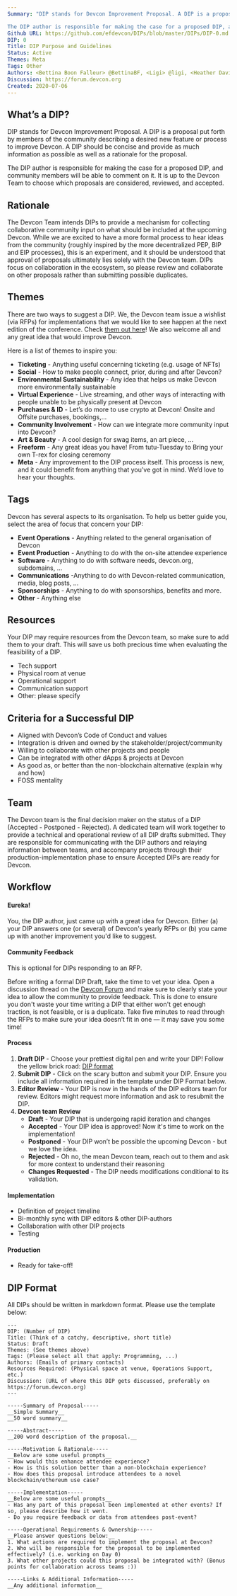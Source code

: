 ```yaml
---
Summary: "DIP stands for Devcon Improvement Proposal. A DIP is a proposal put forth by members of the community describing a desired new feature or process to improve Devcon. A DIP should be concise and provide as much information as possible as well as a rationale for the proposal.

The DIP author is responsible for making the case for a proposed DIP, and community members will be able to comment on it. It is up to the Devcon Team to choose which proposals are considered, reviewed, and accepted."
Github URL: https://github.com/efdevcon/DIPs/blob/master/DIPs/DIP-0.md
DIP: 0
Title: DIP Purpose and Guidelines
Status: Active
Themes: Meta
Tags: Other
Authors: <Bettina Boon Falleur> @BettinaBF, <Ligi> @ligi, <Heather Davidson> @p0unce, <Skylar> @skylarweaver, <Joseph Schweitzer> @ethjoe
Discussion: https://forum.devcon.org
Created: 2020-07-06
---
```


## What’s a DIP?

DIP stands for Devcon Improvement Proposal. A DIP is a proposal put forth by members of the community describing a desired new feature or process to improve Devcon. A DIP should be concise and provide as much information as possible as well as a rationale for the proposal.

The DIP author is responsible for making the case for a proposed DIP, and community members will be able to comment on it. It is up to the Devcon Team to choose which proposals are considered, reviewed, and accepted.

## Rationale

The Devcon Team intends DIPs to provide a mechanism for collecting collaborative community input on what should be included at the upcoming Devcon. While we are excited to have a more formal process to hear ideas from the community (roughly inspired by the more decentralized PEP, BIP and EIP processes), this is an experiment, and it should be understood that approval of proposals ultimately lies solely with the Devcon team. DIPs focus on collaboration in the ecosystem, so please review and collaborate on other proposals rather than submitting possible duplicates.

## Themes

There are two ways to suggest a DIP. We, the Devcon team issue a wishlist (via RFPs) for implementations that we would like to see happen at the next edition of the conference. Check [them out here](https://forum.devcon.org/c/devcon-rfps/5)! We also welcome all and any great idea that would improve Devcon.

Here is a list of themes to inspire you:

- **Ticketing** - Anything useful concerning ticketing (e.g. usage of NFTs)
- **Social** - How to make people connect, prior, during and after Devcon?
- **Environmental Sustainability** - Any idea that helps us make Devcon more environmentally sustainable
- **Virtual Experience** - Live streaming, and other ways of interacting with people unable to be physically present at Devcon
- **Purchases & ID** - Let’s do more to use crypto at Devcon! Onsite and Offsite purchases, bookings,...
- **Community Involvement** - How can we integrate more community input into Devcon?
- **Art & Beauty** - A cool design for swag items, an art piece, ...
- **Freeform** - Any great ideas you have! From tutu-Tuesday to Bring your own T-rex for closing ceremony
- **Meta** -
  Any improvement to the DIP process itself. This process is new, and it could benefit from anything that you’ve got in mind. We’d love to hear your thoughts.

## Tags

Devcon has several aspects to its organisation. To help us better guide you, select the area of focus that concern your DIP:

- **Event Operations** - Anything related to the general organisation of Devcon
- **Event Production** - Anything to do with the on-site attendee experience
- **Software** - Anything to do with software needs, devcon.org, subdomains, ...
- **Communications** -Anything to do with Devcon-related communication, media, blog posts, ...
- **Sponsorships** - Anything to do with sponsorships, benefits and more.
- **Other** - Anything else

## Resources

Your DIP may require resources from the Devcon team, so make sure to add them to your draft. This will save us both precious time when evaluating the feasibility of a DIP.

- Tech support
- Physical room at venue
- Operational support
- Communication support
- Other: please specify

## Criteria for a Successful DIP

- Aligned with Devcon’s Code of Conduct and values
- Integration is driven and owned by the stakeholder/project/community
- Willing to collaborate with other projects and people
- Can be integrated with other dApps & projects at Devcon
- As good as, or better than the non-blockchain alternative (explain why and how)
- FOSS mentality

## Team

The Devcon team is the final decision maker on the status of a DIP (Accepted - Postponed - Rejected). A dedicated team will work together to provide a technical and operational review of all DIP drafts submitted. They are responsible for communicating with the DIP authors and relaying information between teams, and accompany projects through their production-implementation phase to ensure Accepted DIPs are ready for Devcon.

## Workflow

#### Eureka!

You, the DIP author, just came up with a great idea for Devcon. Either (a) your DIP answers one (or several) of Devcon's yearly RFPs or (b) you came up with another improvement you'd like to suggest.

#### Community Feedback

This is optional for DIPs responding to an RFP.

Before writing a formal DIP Draft, take the time to vet your idea. Open a discussion thread on the [Devcon Forum](https://forum.devcon.org/) and make sure to clearly state your idea to allow the community to provide feedback. This is done to ensure you don't waste your time writing a DIP that either won't get enough traction, is not feasible, or is a duplicate. Take five minutes to read through the RFPs to make sure your idea doesn’t fit in one — it may save you some time!

#### Process

1.  **Draft DIP** - Choose your prettiest digital pen and write your DIP! Follow the yellow brick road: [DIP format](https://github.com/efdevcon/DIPs/blob/master/DIPs/DIP-0.md#dip-format)
2.  **Submit DIP** - Click on the scary button and submit your DIP. Ensure you include all information required in the template under DIP Format below.
3.  **Editor Review** - Your DIP is now in the hands of the DIP editors team for review.
    Editors might request more information and ask to resubmit the DIP.
4.  **Devcon team Review**
    - **Draft** - Your DIP that is undergoing rapid iteration and changes
    - **Accepted** - Your DIP idea is approved! Now it's time to work on the implementation!
    - **Postponed** - Your DIP won’t be possible the upcoming Devcon - but we love the idea.
    - **Rejected** - Oh no, the mean Devcon team, reach out to them and ask for more context to understand their reasoning
    - **Changes Requested** - The DIP needs modifications conditional to its validation.

#### Implementation

- Definition of project timeline
- Bi-monthly sync with DIP editors & other DIP-authors
- Collaboration with other DIP projects
- Testing

#### Production

- Ready for take-off!

## DIP Format

All DIPs should be written in markdown format. Please use the template below:

```
---
DIP: (Number of DIP)
Title: (Think of a catchy, descriptive, short title)
Status: Draft
Themes: (See themes above)
Tags: (Please select all that apply: Programming, ...)
Authors: (Emails of primary contacts)
Resources Required: (Physical space at venue, Operations Support, etc.)
Discussion: (URL of where this DIP gets discussed, preferably on https://forum.devcon.org)
---

-----Summary of Proposal-----
__Simple Summary__
__50 word summary__

-----Abstract-----
__200 word description of the proposal.__

-----Motivation & Rationale-----
__Below are some useful prompts__
- How would this enhance attendee experience?
- How is this solution better than a non-blockchain experience?
- How does this proposal introduce attendees to a novel blockchain/ethereum use case?

-----Implementation-----
__Below are some useful prompts__
- Has any part of this proposal been implemented at other events? If so, please describe how it went.
- Do you require feedback or data from attendees post-event?

-----Operational Requirements & Ownership-----
__Please answer questions below:__
1. What actions are required to implement the proposal at Devcon?
2. Who will be responsible for the proposal to be implemented effectively? (i.e. working on Day 0)
3. What other projects could this proposal be integrated with? (Bonus points for collaboration across teams :))

-----Links & Additional Information-----
__Any additional information__
```

